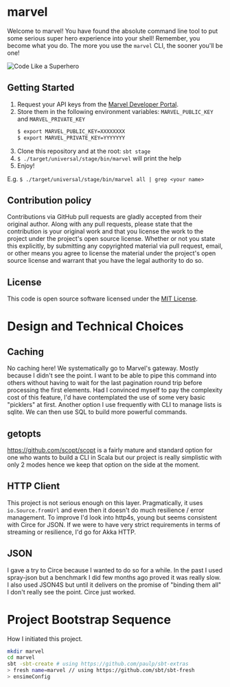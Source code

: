 # marvel #

Welcome to marvel! You have found the absolute command line tool to put some serious super hero experience into your shell! Remember, you become what you do. The more you use the `marvel` CLI, the sooner you'll be one!

![Code Like a Superhero](http://cdn.img.shop.marvel.com/content/ds/skyway/2014/category/full/fwb_Avengers_20140422.png)

## Getting Started

1. Request your API keys from the [Marvel Developer Portal](http://developer.marvel.com/account).
2. Store them in the following environment variables: `MARVEL_PUBLIC_KEY` and `MARVEL_PRIVATE_KEY`
   ```sh
   $ export MARVEL_PUBLIC_KEY=XXXXXXXX
   $ export MARVEL_PRIVATE_KEY=YYYYYYY
   ```
3. Clone this repository and at the root: `sbt stage`
4. `$ ./target/universal/stage/bin/marvel` will print the help
5. Enjoy! 

E.g. `$ ./target/universal/stage/bin/marvel all | grep <your name>`

## Contribution policy ##

Contributions via GitHub pull requests are gladly accepted from their original author. Along with any pull requests, please state that the contribution is your original work and that you license the work to the project under the project's open source license. Whether or not you state this explicitly, by submitting any copyrighted material via pull request, email, or other means you agree to license the material under the project's open source license and warrant that you have the legal authority to do so.

## License ##

This code is open source software licensed under the [MIT License](https://opensource.org/licenses/MIT).

# Design and Technical Choices

## Caching

No caching here! We systematically go to Marvel's gateway. Mostly because I didn't see the point. I want to be able to pipe this command into others without having to wait for the last pagination round trip before processing the first elements. Had I convinced myself to pay the complexity cost of this feature, I'd have contemplated the use of some very basic "picklers" at first. Another option I use frequently with CLI to manage lists is sqlite. We can then use SQL to build more powerful commands.

## getopts

https://github.com/scopt/scopt is a fairly mature and standard option for one who wants to build a CLI in Scala but our project is really simplistic with only 2 modes hence we keep that option on the side at the moment.

## HTTP Client

This project is not serious enough on this layer. Pragmatically, it uses `io.Source.fromUrl` and even then it doesn't do much resilience / error management. To improve I'd look into http4s, young but seems consistent with Circe for JSON. If we were to have very strict requirements in terms of streaming or resilience, I'd go for Akka HTTP.

## JSON

I gave a try to Circe because I wanted to do so for a while. In the past I used spray-json but a benchmark I did few months ago proved it was really slow. I also used JSON4S but until it delivers on the promise of "binding them all" I don't really see the point. Circe just worked.

# Project Bootstrap Sequence
How I initiated this project.

```sh
mkdir marvel
cd marvel
sbt -sbt-create # using https://github.com/paulp/sbt-extras
> fresh name=marvel // using https://github.com/sbt/sbt-fresh
> ensimeConfig
```
